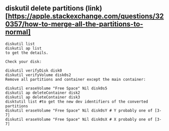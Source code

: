 ## diskutil delete partitions (link)[https://apple.stackexchange.com/questions/320357/how-to-merge-all-the-partitions-to-normal]

    diskutil list
    diskutil ap list
    to get the details.

    Check your disk:

    diskutil verifyDisk disk0
    diskutil verifyVolume disk0s2
    Remove all partitions and container except the main container:

    diskutil eraseVolume "Free Space" Nil disk0s5
    diskutil ap deleteContainer disk2
    diskutil ap deleteContainer disk3
    disktutil list #to get the new dev identifiers of the converted partitions
    diskutil eraseVolume "Free Space" Nil disk0sY # Y probably one of [3-7]
    diskutil eraseVolume "Free Space" Nil disk0sX # X probably one of [3-7]